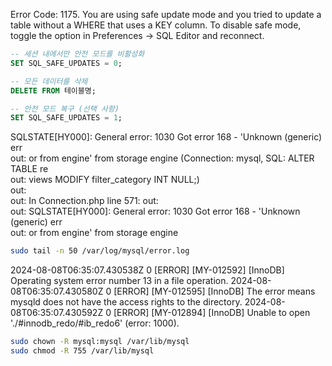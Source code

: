 Error Code: 1175. You are using safe update mode and you tried to update a table without a WHERE that uses a KEY column.  To disable safe mode, toggle the option in Preferences -> SQL Editor and reconnect.

```sql
-- 세션 내에서만 안전 모드를 비활성화
SET SQL_SAFE_UPDATES = 0;

-- 모든 데이터를 삭제
DELETE FROM 테이블명;

-- 안전 모드 복구 (선택 사항)
SET SQL_SAFE_UPDATES = 1;

```


SQLSTATE[HY000]: General error: 1030 Got error 168 - 'Unknown (generic) err  
out:   or from engine' from storage engine (Connection: mysql, SQL: ALTER TABLE re  
out:   views MODIFY filter_category INT NULL;)                                      
out:                                                                                
out: In Connection.php line 571:
out:                                                                                
out:   SQLSTATE[HY000]: General error: 1030 Got error 168 - 'Unknown (generic) err  
out:   or from engine' from storage engine    


```bash
sudo tail -n 50 /var/log/mysql/error.log
```


2024-08-08T06:35:07.430538Z 0 [ERROR] [MY-012592] [InnoDB] Operating system error number 13 in a file operation.
2024-08-08T06:35:07.430580Z 0 [ERROR] [MY-012595] [InnoDB] The error means mysqld does not have the access rights to the directory.
2024-08-08T06:35:07.430592Z 0 [ERROR] [MY-012894] [InnoDB] Unable to open './#innodb_redo/#ib_redo6' (error: 1000).

```bash
sudo chown -R mysql:mysql /var/lib/mysql
sudo chmod -R 755 /var/lib/mysql
```